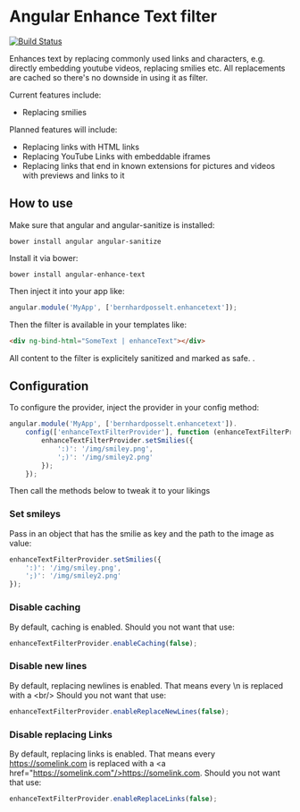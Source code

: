 # Angular Enhance Text filter

[![Build Status](https://travis-ci.org/Raydiation/angular-enhance-text.png?branch=master)](https://travis-ci.org/Raydiation/angular-enhance-text)

Enhances text by replacing commonly used links and characters, e.g. directly embedding youtube videos, replacing smilies etc. All replacements are cached so there's no downside in using it as filter.

Current features include: 

* Replacing smilies

Planned features will include:

* Replacing links with HTML links
* Replacing YouTube Links with embeddable iframes
* Replacing links that end in known extensions for pictures and videos with previews and links to it

## How to use
Make sure that angular and angular-sanitize is installed:

    bower install angular angular-sanitize

Install it via bower:
    
    bower install angular-enhance-text

Then inject it into your app like:
    
```javascript
angular.module('MyApp', ['bernhardposselt.enhancetext']);
```

Then the filter is available in your templates like:

```html
<div ng-bind-html="SomeText | enhanceText"></div>
```

All content to the filter is explicitely sanitized and marked as safe.
.
## Configuration

To configure the provider, inject the provider in your config method:
    
```javascript
angular.module('MyApp', ['bernhardposselt.enhancetext']).
    config(['enhanceTextFilterProvider'], function (enhanceTextFilterProvider) {
        enhanceTextFilterProvider.setSmilies({
            ':)': '/img/smiley.png',
            ';)': '/img/smiley2.png'
        });
    });
```

Then call the methods below to tweak it to your likings


### Set smileys

Pass in an object that has the smilie as key and the path to the image as value:

```javascript
enhanceTextFilterProvider.setSmilies({
    ':)': '/img/smiley.png',
    ';)': '/img/smiley2.png'
});
```

### Disable caching
By default, caching is enabled. Should you not want that use:

```javascript
enhanceTextFilterProvider.enableCaching(false);
```

### Disable new lines
By default, replacing newlines is enabled. That means every \n is replaced with a \<br/> Should you not want that use:

```javascript
enhanceTextFilterProvider.enableReplaceNewLines(false);
```

### Disable replacing Links
By default, replacing links is enabled. That means every https://somelink.com is replaced with a \<a href="https://somelink.com"/>https://somelink.com</a>. Should you not want that use:

```javascript
enhanceTextFilterProvider.enableReplaceLinks(false);
```